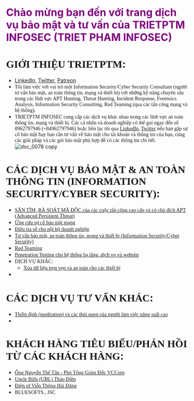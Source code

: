 # <span style="color:purple">Chào mừng bạn đến với trang dịch vụ bảo mật và tư vấn của TRIETPTM INFOSEC (TRIET PHAM INFOSEC)</span>

# <span style="font-family:Times New Roman">GIỚI THIỆU TRIETPTM</span>:
* [LinkedIn](https://www.linkedin.com/in/trietptm/), [Twitter](https://twitter.com/MinhTrietPT/with_replies), [Patreon](https://www.patreon.com/trietptm)
* <span style="font-family:Times New Roman">Tôi làm việc với vai trò một Information Security/Cyber Security Consultant (người tư vấn bảo mật, an toàn thông tin, mạng và thiết bị) với những kỹ năng chuyên sâu trong các lĩnh vực APT Hunting, Threat Hunting, Incident Response, Forensics Analysis, Information Security Consulting, Red Teaming (qua các tấn công mạng và hệ thống).</span>
* <span style="font-family:Times New Roman">TRIETPTM INFOSEC cung cấp các dịch vụ khác nhau trong các lĩnh vực an toàn thông tin, mạng và thiết bị. Các cá nhân và doanh nghiệp có thể gọi ngay đến số 0962797946 (+84962797946) hoặc liên lạc tôi qua [LinkedIn](https://www.linkedin.com/in/trietptm/), [Twitter](https://twitter.com/MinhTrietPT/with_replies) nếu bạn gặp sự cố bảo mật hay bạn cần tư vấn về bảo mật cho tài khoản và thông tin của bạn, cùng các giải pháp và các gói bảo mật phù hợp để có các thông tin chi tiết.</span>
![dsc_0078 copy](https://user-images.githubusercontent.com/526959/51726184-a9f47980-2098-11e9-824c-0a4991b572d3.jpg)


# <span style="font-family:Times New Roman">CÁC DỊCH VỤ BẢO MẬT & AN TOÀN THÔNG TIN (INFORMATION SECURITY/CYBER SECURITY)</span>:
* <span style="font-family:Times New Roman">[SĂN TÌM, RÀ SOÁT MÃ ĐỘC của các cuộc tấn công cao cấp và có chủ đích APT (Advanced Persistent Threat)](https://trietptm.github.io/service/Threat_Hunting)</span>
* <span style="font-family:Times New Roman">[Ứng cứu sự cố bảo mật mạng](https://trietptm.github.io/service/Incident_Response_Forensics)</span>
* <span style="font-family:Times New Roman">[Điều tra số cho nội bộ doanh nghiệp]()</span>
* <span style="font-family:Times New Roman">[Tư vấn bảo mật, an toàn thông tin, mạng và thiết bị (Information Security/Cyber Security)]()</span>
* <span style="font-family:Times New Roman">[Red Teaming]()</span>
* <span style="font-family:Times New Roman">[Penetration Testing cho hệ thống hạ tầng, dịch vụ và website]()</span>
* <span style="font-family:Times New Roman">DỊCH VỤ KHÁC:</span>
  * <span style="font-family:Times New Roman">[Xóa dữ liệu trọn vẹn và an toàn cho các thiết bị]()</span>
* 

# <span style="font-family:Times New Roman">CÁC DỊCH VỤ TƯ VẤN KHÁC</span>:
* <span style="font-family:Times New Roman">[Thiền định (meditation) và các thói quen của người làm việc năng suất cao]()</span>
* 

# <span style="font-family:Times New Roman">KHÁCH HÀNG TIÊU BIỂU/PHẢN HỒI TỪ CÁC KHÁCH HÀNG</span>:
* <span style="font-family:Times New Roman">[Ông Nguyễn Thế Tân - Phó Tổng Giám Đốc VCCorp](https://www.slideshare.net/slideshow/embed_code/key/AGjVNZ4vKbPLxT)</span>
* <span style="font-family:Times New Roman">[Uncle Bills (UBL) Thảo Điền](https://uncle-bills.vn/)</span>
* <span style="font-family:Times New Roman">[Điện tử Viễn Thông Hải Đăng](http://www.haidang.vn/)</span>
* <span style="font-family:Times New Roman">BLUESOFTS., JSC</span>
